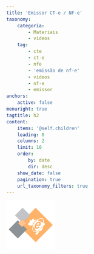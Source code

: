 ```yaml
---
title: 'Emissor CT-e / NF-e'
taxonomy:
    categoria:
        - Materiais
        - videos
    tag:
        - cte
        - ct-e
        - nfe
        - 'emissão de nf-e'
        - videos
        - nf-e
        - emissor
anchors:
    active: false
menuright: true
tagtitle: h2
content:
    items: '@self.children'
    leading: 0
    columns: 2
    limit: 10
    order:
        by: date
        dir: desc
    show_date: false
    pagination: true
    url_taxonomy_filters: true
---
```


![sistema de emissão de CT-e e NF-e](logo_eagle_emissor.png)
